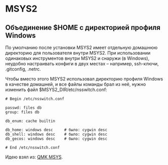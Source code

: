 # MSYS2

## Объединение $HOME с директорией профиля Windows

По умолчанию после установки MSYS2 имеет отдельную домашнюю директорию для пользователя внутри MSYS2. При использовании одинаковых инструментов внутри MSYS2 и снаружи (в Windows), неудобно настраивать конфиги в двух местах &ndash; например, ssh-ключи, .gitconfig, .netrc.

Чтобы вместо этого MSYS2 использовал директорию профиля Windows в качестве домашней, и все файлы команды брал из неё, нужно изменить файл $MSYS2_DIR/etc/nsswitch.conf:
```
# Begin /etc/nsswitch.conf

passwd: files db
group: files db

db_enum: cache builtin

db_home: windows desc     # было: cygwin desc
db_shell: windows desc    # было: cygwin desc
db_gecos: windows desc    # было: cygwin desc

# End /etc/nsswitch.conf
```

Идею взял из: [QMK MSYS](https://github.com/qmk/qmk_distro_msys/blob/main/src/etc/nsswitch.conf).
